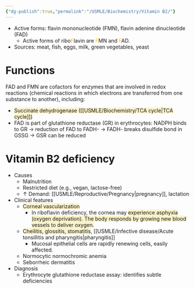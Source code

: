 ```yaml
---
{"dg-publish":true,"permalink":"/USMLE/Biochemistry/Vitamin B2/"}
---
```


- Active forms: flavin mononucleotide (FMN), flavin adenine dinucleotide (FAD)
	- Active forms of ribo<font color="#ffc000">F</font>lavin are <font color="#ffc000">F</font>MN and <font color="#ffc000">F</font>AD.
- Sources: meat, fish, eggs, milk, green vegetables, yeast
# Functions
FAD and FMN are cofactors for enzymes that are involved in redox reactions (chemical reactions in which electrons are transferred from one substance to another), including:
- <span style="background:rgba(240, 200, 0, 0.2)">Succinate dehydrogenase ([[USMLE/Biochemistry/TCA cycle\|TCA cycle]])</span>
- FAD is part of glutathione reductase (GR) in erythrocytes: NADPH binds to GR → reduction of FAD to FADH- → FADH- breaks disulfide bond in GSSG → GSR can be reduced
# Vitamin B2 deficiency
- Causes
	- Malnutrition
	- Restricted diet (e.g., vegan, lactose-free)
	- ↑ Demand: [[USMLE/Reproductive/Pregnancy\|pregnancy]], lactation
- Clinical features
	- <span style="background:rgba(240, 200, 0, 0.2)">Corneal vascularization</span>
		- In riboflavin deficiency, the cornea may <span style="background:rgba(240, 200, 0, 0.2)">experience asphyxia (oxygen deprivation). The body responds by growing new blood vessels to deliver oxygen.</span>
	- <span style="background:rgba(240, 200, 0, 0.2)">Cheilitis, glossitis, stomatitis</span>, [[USMLE/Infective disease/Acute tonsillitis and pharyngitis\|pharyngitis]]
		- Mucosal epithelial cells are rapidly renewing cells, easily affected.
	- Normocytic normochromic anemia
	- Seborrheic dermatitis
- Diagnosis
	- Erythrocyte glutathione reductase assay: identifies subtle deficiencies
